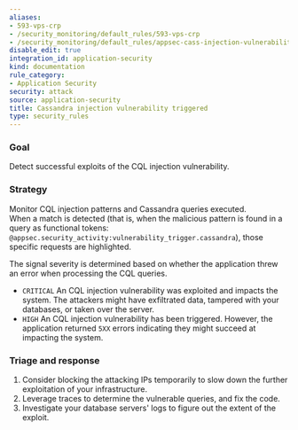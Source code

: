 ```yaml
---
aliases:
- 593-vps-crp
- /security_monitoring/default_rules/593-vps-crp
- /security_monitoring/default_rules/appsec-cass-injection-vulnerability-trigger
disable_edit: true
integration_id: application-security
kind: documentation
rule_category:
- Application Security
security: attack
source: application-security
title: Cassandra injection vulnerability triggered
type: security_rules
---
```


### Goal
Detect successful exploits of the CQL injection vulnerability.

### Strategy
Monitor CQL injection patterns and Cassandra queries executed.  
When a match is detected (that is, when the malicious pattern is found in a query as functional tokens: `@appsec.security_activity:vulnerability_trigger.cassandra`), those specific requests are highlighted.

The signal severity is determined based on whether the application threw an error when processing the CQL queries.

* `CRITICAL` An CQL injection vulnerability was exploited and impacts the system. The attackers might have exfiltrated data, tampered with your databases, or taken over the server.
* `HIGH` An CQL injection vulnerability has been triggered. However, the application returned `5XX` errors indicating they might succeed at impacting the system.

### Triage and response
1. Consider blocking the attacking IPs temporarily to slow down the further exploitation of your infrastructure.
2. Leverage traces to determine the vulnerable queries, and fix the code.
3. Investigate your database servers' logs to figure out the extent of the exploit.
